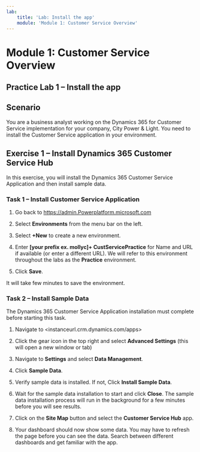 ```yaml
---
lab:
    title: 'Lab: Install the app'
    module: 'Module 1: Customer Service Overview'
---
```


Module 1: Customer Service Overview
===================================

## Practice Lab 1 – Install the app

Scenario
--------

You are a business analyst working on the Dynamics 365 for Customer Service
implementation for your company, City Power & Light. You need to install the
Customer Service application in your environment.

Exercise 1 – Install Dynamics 365 Customer Service Hub
------------------------------------------------------

In this exercise, you will install the Dynamics 365 Customer Service Application
and then install sample data.

### Task 1 – Install Customer Service Application

1.  Go back to <https://admin.Powerplatform.microsoft.com>

2.  Select **Environments** from the menu bar on the left.

3.  Select **+New** to create a new environment.

4.  Enter **[your prefix ex. mollyc]+ CustServicePractice** for Name and URL if available (or enter a different URL). We will refer to this environment throughout the labs as the **Practice** environment. 

5.  Click **Save**.  

It will take few minutes to save the environment. 

### Task 2 – Install Sample Data

The Dynamics 365 Customer Service Application installation must complete before
starting this task.

1.  Navigate to <instanceurl.crm.dynamics.com/apps>

2. Click the gear icon in the top right and select **Advanced Settings** (this will open a new window or tab)

3.  Navigate to **Settings** and select **Data Management**.

4.  Click **Sample Data**.

5.  Verify sample data is installed.  If not, Click **Install Sample Data**.

6.  Wait for the sample data installation to start and click **Close**. The
    sample data installation process will run in the background for a few
    minutes before you will see results.

7.  Click on the **Site Map** button and select the **Customer Service Hub**
    app.

8.  Your dashboard should now show some data. You may have to refresh the page
    before you can see the data.  Search between different dashboards and get familiar with the app.
